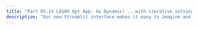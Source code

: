 ```yaml
---
title: "Part 05:14 LEGO® Opt App: Go Dynamic! ...with iterative solving"
description: "Our new Streamlit interface makes it easy to imagine and implement an important new feature: the ability to 'pin' one or more suggested sets, discarding the others and resolving, so that the user can iteratively arrive at an ideal collection of buildable sets."
---
```

